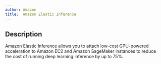 ```yaml
---
author: Amazon
title:  Amazon Elastic Inference
---
```


## Description

Amazon Elastic Inference allows you to attach low-cost GPU-powered acceleration to Amazon EC2 and Amazon SageMaker instances to reduce the cost of running deep learning inference by up to 75%.
